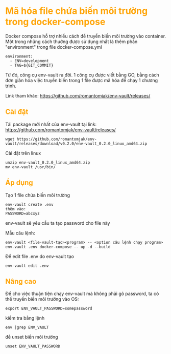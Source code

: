<h1 style="color:orange">Mã hóa file chứa biến môi trường trong docker-compose</h1>
Docker compose hỗ trợ nhiều cách để truyền biến môi trường vào container. Một trong những cách thường được sử dụng nhất là thêm phần "environment" trong file docker-compose.yml

    environment:
      - ENV=development
      - TAG=${GIT_COMMIT}
Từ đó, công cụ env-vault ra đời. 1 công cụ được viết bằng GO, bằng cách đơn giản hóa việc truyền biến trong 1 file được mã hóa để chạy 1 chương trình.

Link tham khảo: https://github.com/romantomjak/env-vault/releases/
<h2 style="color:orange">Cài đặt</h2>

Tải package mới nhất của env-vault tại link: https://github.com/romantomjak/env-vault/releases/

    wget https://github.com/romantomjak/env-vault/releases/download/v0.2.0/env-vault_0.2.0_linux_amd64.zip
Cài đặt trên linux

    unzip env-vault_0.2.0_linux_amd64.zip
    mv env-vault /usr/bin/
<h2 style="color:orange">Áp dụng</h2>
Tạo 1 file chứa biến môi trường

    env-vault create .env
    thêm vào:
    PASSWORD=abcxyz
env-vault sẽ yêu cầu ta tạo password cho file này

Mẫu câu lệnh:

    env-vault <file-vault-tạo><program> -- <option câu lệnh chạy program>
    env-vault .env docker-compose -- up -d --build
Để edit file .env do env-vault tạo

    env-vault edit .env
<h2 style="color:orange">Nâng cao</h2>
Để cho việc thuận tiện chạy env-vault mà không phải gõ password, ta có thể truyền biến môi trường vào OS:

    export ENV_VAULT_PASSWORD=somepassword
kiểm tra bằng lệnh

    env |grep ENV_VAULT
để unset biến môi trường

    unset ENV_VAULT_PASSWORD